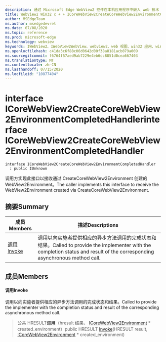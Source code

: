 ```yaml
---
description: 通过 Microsoft Edge WebView2 控件在本机应用程序中嵌入 web 技术（HTML、CSS 和 JavaScript）
title: WebView2 Win32 c + + ICoreWebView2CreateCoreWebView2EnvironmentCompletedHandler
author: MSEdgeTeam
ms.author: msedgedevrel
ms.date: 07/08/2020
ms.topic: reference
ms.prod: microsoft-edge
ms.technology: webview
keywords: IWebView2、IWebView2WebView、webview2、web 视图、win32 应用、win32、edge、ICoreWebView2、ICoreWebView2Controller、浏览器控件、边缘 html、ICoreWebView2CreateCoreWebView2EnvironmentCompletedHandler
ms.openlocfilehash: c41da3c6f88c06d0642d00f38a8181acb079a009
ms.sourcegitcommit: f6764f57aed9ab7229e4eb6cc8851d0cea667403
ms.translationtype: MT
ms.contentlocale: zh-CN
ms.lasthandoff: 07/15/2020
ms.locfileid: "10877404"
---
```

# <span data-ttu-id="0145f-104">interface ICoreWebView2CreateCoreWebView2EnvironmentCompletedHandler</span><span class="sxs-lookup"><span data-stu-id="0145f-104">interface ICoreWebView2CreateCoreWebView2EnvironmentCompletedHandler</span></span> 

```
interface ICoreWebView2CreateCoreWebView2EnvironmentCompletedHandler
  : public IUnknown
```

<span data-ttu-id="0145f-105">调用方实现此接口以接收通过 CreateCoreWebView2Environment 创建的 WebView2Environment。</span><span class="sxs-lookup"><span data-stu-id="0145f-105">The caller implements this interface to receive the WebView2Environment created via CreateCoreWebView2Environment.</span></span>

## <span data-ttu-id="0145f-106">摘要</span><span class="sxs-lookup"><span data-stu-id="0145f-106">Summary</span></span>

 <span data-ttu-id="0145f-107">成员</span><span class="sxs-lookup"><span data-stu-id="0145f-107">Members</span></span>                        | <span data-ttu-id="0145f-108">描述</span><span class="sxs-lookup"><span data-stu-id="0145f-108">Descriptions</span></span>
--------------------------------|---------------------------------------------
[<span data-ttu-id="0145f-109">调用</span><span class="sxs-lookup"><span data-stu-id="0145f-109">Invoke</span></span>](#invoke) | <span data-ttu-id="0145f-110">调用以向实施者提供相应的异步方法调用的完成状态和结果。</span><span class="sxs-lookup"><span data-stu-id="0145f-110">Called to provide the implementer with the completion status and result of the corresponding asynchronous method call.</span></span>

## <span data-ttu-id="0145f-111">成员</span><span class="sxs-lookup"><span data-stu-id="0145f-111">Members</span></span>

#### <span data-ttu-id="0145f-112">调用</span><span class="sxs-lookup"><span data-stu-id="0145f-112">Invoke</span></span> 

<span data-ttu-id="0145f-113">调用以向实施者提供相应的异步方法调用的完成状态和结果。</span><span class="sxs-lookup"><span data-stu-id="0145f-113">Called to provide the implementer with the completion status and result of the corresponding asynchronous method call.</span></span>

> <span data-ttu-id="0145f-114">公共 HRESULT[调用](#invoke)（hresult 结果， [ICoreWebView2Environment](icorewebview2environment.md) \* created_environment）</span><span class="sxs-lookup"><span data-stu-id="0145f-114">public HRESULT [Invoke](#invoke)(HRESULT result, [ICoreWebView2Environment](icorewebview2environment.md) \* created_environment)</span></span>

